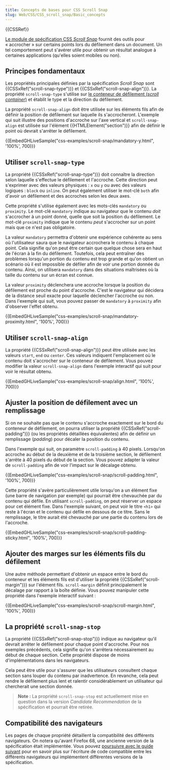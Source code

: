 ```yaml
---
title: Concepts de bases pour CSS Scroll Snap
slug: Web/CSS/CSS_scroll_snap/Basic_concepts
---
```


{{CSSRef}}

[Le module de spécification CSS _Scroll Snap_](https://drafts.csswg.org/css-scroll-snap-1/) fournit des outils pour «&nbsp;accrocher&nbsp;» sur certains points lors du défilement dans un document. Un tel comportement peut s'avérer utile pour obtenir un résultat analogue à certaines applications (qu'elles soient mobiles ou non).

## Principes fondamentaux

Les propriétés principales définies par la spécification _Scroll Snap_ sont {{CSSxRef("scroll-snap-type")}} et {{CSSxRef("scroll-snap-align")}}. La propriété `scroll-snap-type` s'utilise sur [le conteneur de défilement (_scroll container_)](/fr/docs/Glossary/Scroll_container) et établit le type et la direction du défilement.

La propriété `scroll-snap-align` doit être utilisée sur les éléments fils afin de définir la position de défilement sur laquelle ils s'accrocheront. L'exemple qui suit illustre des positions d'accroche sur l'axe vertical et `scroll-snap-align` est utilisée sur l'élément {{HTMLElement("section")}} afin de définir le point où devrait s'arrêter le défilement.

{{EmbedGHLiveSample("css-examples/scroll-snap/mandatory-y.html", '100%', 700)}}

## Utiliser `scroll-snap-type`

La propriété {{CSSxRef("scroll-snap-type")}} doit connaître la direction selon laquelle s'effectue le défilement et l'accroche. Cette direction peut s'exprimer avec des valeurs physiques : `x` ou `y` ou avec des valeurs logiques : `block` ou `inline`. On peut également utiliser le mot-clé `both` afin d'avoir un défilement et des accroches selon les deux axes.

Cette propriété s'utilise également avec les mots-clés `mandatory` ou `proximity`. Le mot-clé `mandatory` indique au navigateur que le contenu _doit_ s'accrocher à un point donné, quelle que soit la position du défilement. Le mot-clé `proximity` indique que le contenu _peut_ s'accrocher sur un point mais que ce n'est pas obligatoire.

La valeur `mandatory` permettra d'obtenir une expérience cohérente au sens où l'utilisateur saura que le navigateur accrochera le contenu à chaque point. Cela signifie qu'on peut être certain que quelque chose sera en haut de l'écran à la fin du défilement. Toutefois, cela peut entraîner des problèmes lorsqu'un portion du contenu est trop grande et qu'on obtient un scénario où il est impossible de défiler afin de voir une portion donnée du contenu. Ainsi, on utilisera `mandatory` dans des situations maîtrisées où la taille du contenu sur un écran est connue.

La valeur `proximity` déclenchera une accroche lorsque la position du défilement est proche du point d'accroche. C'est le navigateur qui décidera de la distance seuil exacte pour laquelle déclencher l'accroche ou non. Dans l'exemple qui suit, vous pouvez passer de `mandatory` à `proximity` afin d'observer l'effet obtenu.

{{EmbedGHLiveSample("css-examples/scroll-snap/mandatory-proximity.html", '100%', 700)}}

## Utiliser `scroll-snap-align`

La propriété {{CSSxRef("scroll-snap-align")}} peut être utilisée avec les valeurs `start`, `end` ou `center`. Ces valeurs indiquent l'emplacement où le contenu doit s'accrocher sur le conteneur de défilement. Vous pouvez modifier la valeur `scroll-snap-align` dans l'exemple interactif qui suit pour voir le résultat obtenu.

{{EmbedGHLiveSample("css-examples/scroll-snap/align.html", '100%', 700)}}

## Ajuster la position de défilement avec un remplissage

Si on ne souhaite pas que le contenu s'accroche exactement sur le bord du conteneur de défilement, on pourra utiliser la propriété {{CSSxRef("scroll-padding")}} (ou les propriétés détaillées équivalentes) afin de définir un remplissage (_padding_) pour décaler la position du contenu.

Dans l'exemple qui suit, on paramètre `scroll-padding` à 40 pixels. Lorsqu'on accroche au début de la deuxième et de la troisième section, le défilement s'arrête à 40 pixels du début de la section. Vous pouvez adapter la valeur de `scroll-padding` afin de voir l'impact sur le décalage obtenu.

{{EmbedGHLiveSample("css-examples/scroll-snap/scroll-padding.html", '100%', 700)}}

Cette propriété s'avère particulièrement utile lorsqu'on a un élément fixe (une barre de navigation par exemple) qui pourrait être chevauchée par du contenu qui défile. En utilisant `scroll-padding`, on peut réserver un espace pour cet élément fixe. Dans l'exemple suivant, on peut voir le titre `<h1>` qui reste à l'écran et le contenu qui défile en dessous de ce titre. Sans le remplissage, le titre aurait été chevauché par une partie du contenu lors de l'accroche.

{{EmbedGHLiveSample("css-examples/scroll-snap/scroll-padding-sticky.html", '100%', 700)}}

## Ajouter des marges sur les éléments fils du défilement

Une autre méthode permettant d'obtenir un espace entre le bord du conteneur et les éléments fils est d'utiliser la propriété {{CSSxRef("scroll-margin")}} sur l'élément fils. `scroll-margin` définit principalement le décalage par rapport à la boîte définie. Vous pouvez manipuler cette propriété dans l'exemple interactif suivant :

{{EmbedGHLiveSample("css-examples/scroll-snap/scroll-margin.html", '100%', 700)}}

## La propriété `scroll-snap-stop`

La propriété {{CSSxRef("scroll-snap-stop")}} indique au navigateur qu'il devrait arrêter le défilement pour chaque point d'accroche. Pour nos exemples précédents, cela signifie qu'on s'arrêtera nécessairement au début de chaque section. Cette propriété dispose de moins d'implémentations dans les navigateurs.

Cela peut être utile pour s'assurer que les utilisateurs consultent chaque section sans louper du contenu par inadvertence. En revanche, cela peut rendre le défilement plus lent et ralentir considérablement un utilisateur qui chercherait une section donnée.

> **Note :** La propriété `scroll-snap-stop` est actuellement mise en question dans la version _Candidate Recommendation_ de la spécification et pourrait être retirée.

## Compatibilité des navigateurs

Les pages de chaque propriété détaillent la compatibilité des différents navigateurs. On notera qu'avant Firefox 68, une ancienne version de la spécification était implémentée. Vous pouvez [poursuivre avec le guide suivant](/fr/docs/Web/CSS/CSS_Scroll_Snap/Browser_compat) pour en savoir plus sur l'écriture de code compatible entre les différents navigateurs qui implémentent différentes versions de la spécification.
